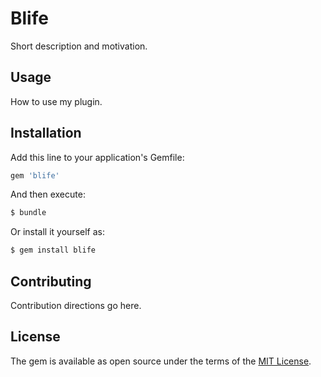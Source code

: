 # Blife
Short description and motivation.

## Usage
How to use my plugin.

## Installation
Add this line to your application's Gemfile:

```ruby
gem 'blife'
```

And then execute:
```bash
$ bundle
```

Or install it yourself as:
```bash
$ gem install blife
```

## Contributing
Contribution directions go here.

## License
The gem is available as open source under the terms of the [MIT License](http://opensource.org/licenses/MIT).
